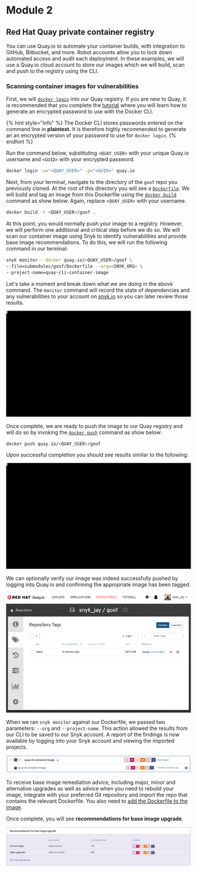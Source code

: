 # Module 2

## Red Hat Quay private container registry

You can use Quay.io to automate your container builds, with integration to GitHub, Bitbucket, and more. Robot accounts allow you to lock down automated access and audit each deployment. In these examples, we will use a Quay.io cloud account to store our images which we will build, scan and push to the registry using the CLI.

### Scanning container images for vulnerabilities

First, we will [`docker login`](https://docs.docker.com/engine/reference/commandline/login/) into our Quay registry. If you are new to Quay, it is recommended that you complete the [tutorial](https://quay.io/tutorial/) where you will learn how to generate an encrypted password to use with the Docker CLI.

{% hint style="info" %}
The Docker CLI stores passwords entered on the command line in **plaintext**. It is therefore highly recommended to generate an an encrypted version of your password to use for `docker login`.
{% endhint %}

Run the command below, substituting `<QUAY_USER>` with your unique Quay.io username and `<GUID>` with your encrypted password.

```bash
docker login -u="<QUAY_USER>" -p="<GUID>" quay.io
```

Next, from your terminal, navigate to the directory of the `goof` repo you previously cloned. At the root of this directory you will see a [`Dockerfile`](https://github.com/snyk/goof/blob/master/Dockerfile). We will build and tag an image from this Dockerfile using the [`docker build`](https://docs.docker.com/engine/reference/commandline/build/) command as show below. Again, replace `<QUAY_USER>` with your username.

```bash
docker build -t <QUAY_USER>/goof .
```

At this point, you would normally push your image to a registry. However, we will perform one additional and critical step before we do so. We will scan our container image using Snyk to identify vulnerabilities and provide base image recommendations. To do this, we will run the following command in our terminal:

```bash
snyk monitor --docker quay.io/<QUAY_USER>/goof \
--file=submodules/goof/Dockerfile --org=<SNYK_ORG> \
--project-name=quay-cli-container-image
```

Let's take a moment and break down what we are doing in the above command. The `monitor` command will record the state of dependencies and any vulnerabilities to your account on [snyk.io](https://snyk.io) so you can later review those results.

![](../../../.gitbook/assets/quay-cli-container-scan.gif)

Once complete, we are ready to push the image to our Quay registry and will do so by invoking the [`docker push`](https://docs.docker.com/engine/reference/commandline/push/) command as show below:

```bash
docker push quay.io/<QUAY_USER>/goof
```

Upon successful completion you should see results similar to the following:

![](../../../.gitbook/assets/docker-push.gif)

We can optionally verify our image was indeed successfully pushed by logging into Quay.io and confirming the appropriate image has been tagged.

![](../../../.gitbook/assets/rh-quay.png)

When we ran `snyk monitor` against our Dockerfile, we passed two parameters: `--org` and `--project-name`. This action allowed the results from our CLI to be saved to our Snyk account. A report of the findings is now available by logging into your Snyk account and viewing the imported projects.

![](../../../.gitbook/assets/container-image-scan-results.png)

To receive base image remediation advice, including major, minor and alternative upgrades as well as advice when you need to rebuild your image, integrate with your preferred Git repository and import the repo that contains the relevant Dockerfile. You also need to [add the Dockerfile to the image](https://support.snyk.io/hc/en-us/articles/360003916218-Adding-your-Dockerfile-and-test-your-base-image). 

Once complete, you will see **recommendations for base image upgrade**.

![](../../../.gitbook/assets/base-image-recommend.png)

